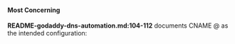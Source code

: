 #### Most Concerning

**README-godaddy-dns-automation.md:104-112** documents CNAME @ as the intended configuration:

```json
